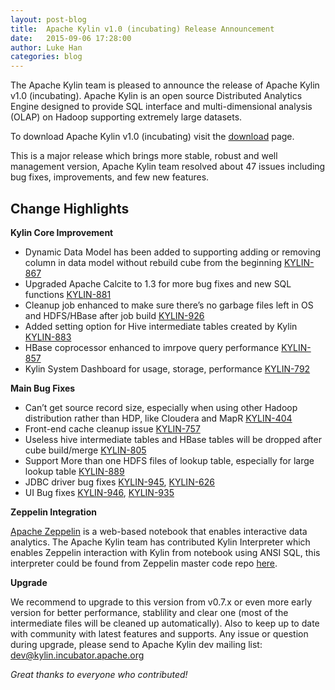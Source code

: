 ```yaml
---
layout: post-blog
title:  Apache Kylin v1.0 (incubating) Release Announcement
date:   2015-09-06 17:28:00
author: Luke Han
categories: blog
---
```


The Apache Kylin team is pleased to announce the release of Apache Kylin v1.0 (incubating). Apache Kylin is an open source Distributed Analytics Engine designed to provide SQL interface and multi-dimensional analysis (OLAP) on Hadoop supporting extremely large datasets.

To download Apache Kylin v1.0 (incubating) visit the [download](http://kylin.incubator.apache.org/download) page.

This is a major release which brings more stable, robust and well management version, Apache Kylin team resolved about 47 issues including bug fixes, improvements, and few new features.

## Change Highlights

__Kylin Core Improvement__

* Dynamic Data Model has been added to supporting adding or removing column in data model without rebuild cube from the beginning [KYLIN-867](https://issues.apache.org/jira/browse/KYLIN-867)
* Upgraded Apache Calcite to 1.3 for more bug fixes and new SQL functions [KYLIN-881](https://issues.apache.org/jira/browse/KYLIN-881) 
* Cleanup job enhanced to make sure there’s no garbage files left in OS and HDFS/HBase after job build [KYLIN-926](https://issues.apache.org/jira/browse/KYLIN-926)
* Added setting option for Hive intermediate tables created by Kylin [KYLIN-883](https://issues.apache.org/jira/browse/KYLIN-883) 
* HBase coprocessor enhanced to imrpove query performance [KYLIN-857](https://issues.apache.org/jira/browse/KYLIN-857)
* Kylin System Dashboard for usage, storage, performance [KYLIN-792](https://issues.apache.org/jira/browse/KYLIN-792)

__Main Bug Fixes__

* Can’t get source record size, especially when using other Hadoop distribution rather than HDP, like Cloudera and MapR [KYLIN-404](https://issues.apache.org/jira/browse/KYLIN-404)
* Front-end cache cleanup issue [KYLIN-757](https://issues.apache.org/jira/browse/KYLIN-757)
* Useless hive intermediate tables and HBase tables will be dropped after cube build/merge [KYLIN-805](https://issues.apache.org/jira/browse/KYLIN-805)
* Support More than one HDFS files of lookup table, especially for large lookup table [KYLIN-889](https://issues.apache.org/jira/browse/KYLIN-889)
* JDBC driver bug fixes [KYLIN-945](https://issues.apache.org/jira/browse/KYLIN-945), [KYLIN-626](https://issues.apache.org/jira/browse/KYLIN-626)
* UI Bug fixes [KYLIN-946](https://issues.apache.org/jira/browse/KYLIN-946), [KYLIN-935](https://issues.apache.org/jira/browse/KYLIN-935)

__Zeppelin Integration__

[Apache Zeppelin](http://zeppelin.incubator.apache.org/) is a web-based notebook that enables interactive data analytics. The Apache Kylin team has contributed Kylin Interpreter which enables Zeppelin interaction with Kylin from notebook using ANSI SQL, this interpreter could be found from Zeppelin master code repo [here](https://github.com/apache/incubator-zeppelin/tree/master/kylin).

__Upgrade__

We recommend to upgrade to this version from v0.7.x or even more early version for better performance, stablility and clear one (most of the intermediate files will be cleaned up automatically). Also to keep up to date with community with latest features and supports.
Any issue or question during upgrade, please send to Apache Kylin dev mailing list: [dev@kylin.incubator.apache.org](mailto:dev@kylin.incubator.apache.org)

_Great thanks to everyone who contributed!_
